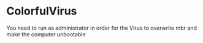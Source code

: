 # ColorfulVirus

You need to run as administrator in order for the Virus to overwrite mbr and make the computer unbootable
